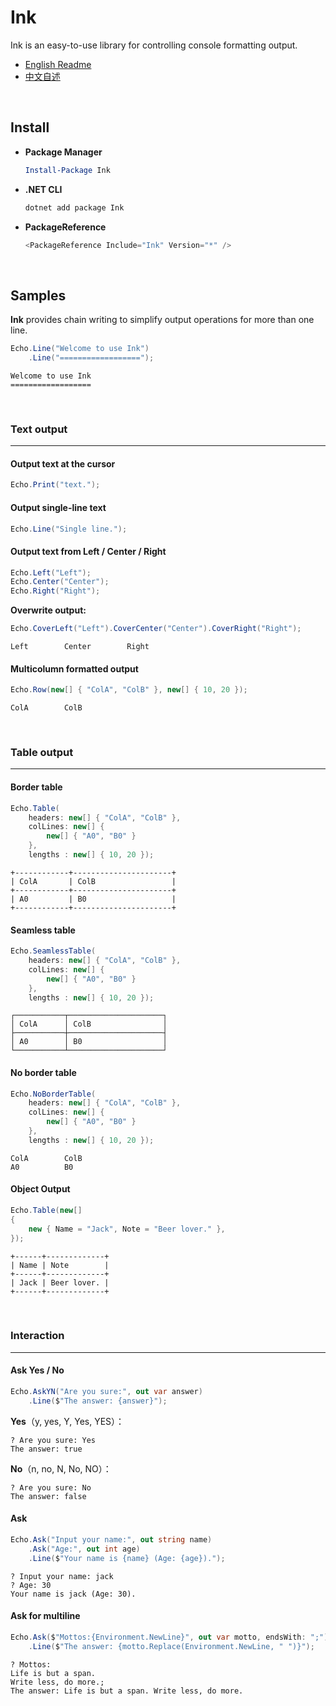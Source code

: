 # Ink

Ink is an easy-to-use library for controlling console formatting output.

- [English Readme](https://github.com/zmjack/Ink/blob/master/README.md)
- [中文自述](https://github.com/zmjack/Ink/blob/master/README-CN.md)

<br/>

## Install

- **Package Manager**

  ```powershell
  Install-Package Ink
  ```

- **.NET CLI**

  ```powershell
  dotnet add package Ink
  ```

- **PackageReference**

  ```powershell
  <PackageReference Include="Ink" Version="*" />
  ```

<br/>

## Samples

**Ink** provides chain writing to simplify output operations for more than one line.

```C#
Echo.Line("Welcome to use Ink")
    .Line("==================");
```

```
Welcome to use Ink
==================
```

<br/>

### Text output

---

#### Output text at the cursor

```c#
Echo.Print("text.");
```

#### Output single-line text

```c#
Echo.Line("Single line.");
```

#### Output text from Left / Center / Right

```c#
Echo.Left("Left");
Echo.Center("Center");
Echo.Right("Right");
```

**Overwrite output:**

```csharp
Echo.CoverLeft("Left").CoverCenter("Center").CoverRight("Right");
```

```
Left        Center        Right
```

#### Multicolumn formatted output

```C#
Echo.Row(new[] { "ColA", "ColB" }, new[] { 10, 20 });
```

```
ColA        ColB
```

<br/>

### Table output

---

#### Border table

```C#
Echo.Table(
    headers: new[] { "ColA", "ColB" },
	colLines: new[] {
        new[] { "A0", "B0" }
    },
    lengths : new[] { 10, 20 });
```

```
+------------+----------------------+
| ColA       | ColB                 |
+------------+----------------------+
| A0         | B0                   |
+------------+----------------------+
```

#### Seamless table

```C#
Echo.SeamlessTable(
    headers: new[] { "ColA", "ColB" },
	colLines: new[] {
        new[] { "A0", "B0" }
    },
    lengths : new[] { 10, 20 });
```

```
┌───────────┬─────────────────────┐
│ ColA      │ ColB                │
├───────────┼─────────────────────┤
│ A0        │ B0                  │
└───────────┴─────────────────────┘
```

#### No border table

```C#
Echo.NoBorderTable(
    headers: new[] { "ColA", "ColB" },
	colLines: new[] {
        new[] { "A0", "B0" }
    },
    lengths : new[] { 10, 20 });
```

```
ColA        ColB
A0          B0
```

#### Object Output

```csharp
Echo.Table(new[]
{
    new { Name = "Jack", Note = "Beer lover." },
});
```

```
+------+-------------+
| Name | Note        |
+------+-------------+
| Jack | Beer lover. |
+------+-------------+
```

<br/>

### Interaction

---

#### Ask Yes / No

```C#
Echo.AskYN("Are you sure:", out var answer)
    .Line($"The answer: {answer}");
```

**Yes**（y, yes, Y, Yes, YES）：

```
? Are you sure: Yes
The answer: true
```

**No**（n, no, N, No, NO）：

```
? Are you sure: No
The answer: false
```

#### Ask

```C#
Echo.Ask("Input your name:", out string name)
    .Ask("Age:", out int age)
    .Line($"Your name is {name} (Age: {age}).");
```

```
? Input your name: jack
? Age: 30
Your name is jack (Age: 30).
```

#### Ask for multiline

```csharp
Echo.Ask($"Mottos:{Environment.NewLine}", out var motto, endsWith: ";")
    .Line($"The answer: {motto.Replace(Environment.NewLine, " ")}");
```

```
? Mottos:
Life is but a span.
Write less, do more.;
The answer: Life is but a span. Write less, do more.
```

<br/>

